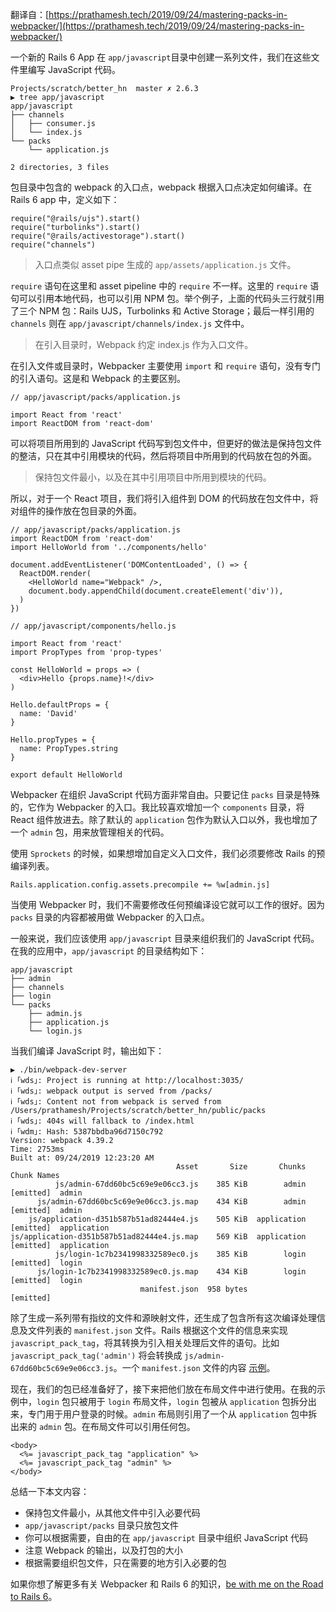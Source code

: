 
翻译自：[https://prathamesh.tech/2019/09/24/mastering-packs-in-webpacker/](https://prathamesh.tech/2019/09/24/mastering-packs-in-webpacker/)

一个新的 Rails 6 App 在 `app/javascript`目录中创建一系列文件，我们在这些文件里编写 JavaScript 代码。

```
Projects/scratch/better_hn  master ✗ 2.6.3                                                        
▶ tree app/javascript
app/javascript
├── channels
│   ├── consumer.js
│   └── index.js
└── packs
    └── application.js

2 directories, 3 files
```

包目录中包含的 webpack 的入口点，webpack 根据入口点决定如何编译。在 Rails 6 app 中，定义如下：

```
require("@rails/ujs").start()
require("turbolinks").start()
require("@rails/activestorage").start()
require("channels")
```

> 入口点类似 asset pipe 生成的 `app/assets/application.js` 文件。

`require` 语句在这里和 asset pipeline 中的 `require` 不一样。这里的 `require` 语句可以引用本地代码，也可以引用 NPM 包。举个例子，上面的代码头三行就引用了三个 NPM 包：Rails UJS，Turbolinks 和 Active Storage；最后一样引用的 `channels` 则在 `app/javascript/channels/index.js` 文件中。

> 在引入目录时，Webpack 约定 index.js 作为入口文件。

在引入文件或目录时，Webpacker 主要使用 `import` 和 `require` 语句，没有专门的引入语句。这是和 Webpack 的主要区别。

```
// app/javascript/packs/application.js

import React from 'react'
import ReactDOM from 'react-dom'
```

可以将项目所用到的 JavaScript 代码写到包文件中，但更好的做法是保持包文件的整洁，只在其中引用模块的代码，然后将项目中所用到的代码放在包的外面。

> 保持包文件最小，以及在其中引用项目中所用到模块的代码。

所以，对于一个 React 项目，我们将引入组件到 DOM 的代码放在包文件中，将对组件的操作放在包目录的外面。

```
// app/javascript/packs/application.js
import ReactDOM from 'react-dom'
import HelloWorld from '../components/hello'

document.addEventListener('DOMContentLoaded', () => {
  ReactDOM.render(
    <HelloWorld name="Webpack" />,
    document.body.appendChild(document.createElement('div')),
  )
})
```

```
// app/javascript/components/hello.js

import React from 'react'
import PropTypes from 'prop-types'

const HelloWorld = props => (
  <div>Hello {props.name}!</div>
)

Hello.defaultProps = {
  name: 'David'
}

Hello.propTypes = {
  name: PropTypes.string
}

export default HelloWorld
```

Webpacker 在组织 JavaScript 代码方面非常自由。只要记住 `packs` 目录是特殊的，它作为 Webpacker 的入口。我比较喜欢增加一个 `components` 目录，将 React 组件放进去。除了默认的 `application` 包作为默认入口以外，我也增加了一个 `admin` 包，用来放管理相关的代码。

使用 `Sprockets` 的时候，如果想增加自定义入口文件，我们必须要修改 Rails 的预编译列表。

```
Rails.application.config.assets.precompile += %w[admin.js]
```

当使用 Webpacker 时，我们不需要修改任何预编译设它就可以工作的很好。因为 `packs` 目录的内容都被用做 Webpacker 的入口点。

一般来说，我们应该使用 `app/javascript` 目录来组织我们的 JavaScript 代码。在我的应用中，`app/javascript` 的目录结构如下：

```
app/javascript
├── admin
├── channels
├── login
└── packs
    ├── admin.js
    ├── application.js
    └── login.js
```

当我们编译 JavaScript 时，输出如下：

```
▶ ./bin/webpack-dev-server
ℹ ｢wds｣: Project is running at http://localhost:3035/
ℹ ｢wds｣: webpack output is served from /packs/
ℹ ｢wds｣: Content not from webpack is served from /Users/prathamesh/Projects/scratch/better_hn/public/packs
ℹ ｢wds｣: 404s will fallback to /index.html
ℹ ｢wdm｣: Hash: 5387bbdba96d7150c792
Version: webpack 4.39.2
Time: 2753ms
Built at: 09/24/2019 12:23:20 AM
                                     Asset       Size       Chunks             Chunk Names
          js/admin-67dd60bc5c69e9e06cc3.js    385 KiB        admin  [emitted]  admin
      js/admin-67dd60bc5c69e9e06cc3.js.map    434 KiB        admin  [emitted]  admin
    js/application-d351b587b51ad82444e4.js    505 KiB  application  [emitted]  application
js/application-d351b587b51ad82444e4.js.map    569 KiB  application  [emitted]  application
          js/login-1c7b2341998332589ec0.js    385 KiB        login  [emitted]  login
      js/login-1c7b2341998332589ec0.js.map    434 KiB        login  [emitted]  login
                             manifest.json  958 bytes               [emitted]
```

除了生成一系列带有指纹的文件和源映射文件，还生成了包含所有这次编译处理信息及文件列表的 `manifest.json` 文件。Rails 根据这个文件的信息来实现 `javascript_pack_tag`，将其转换为引入相关处理后文件的语句。比如 `javascript_pack_tag('admin')` 将会转换成 `js/admin-67dd60bc5c69e9e06cc3.js`。一个 `manifest.json` 文件的内容 [示例](https://gist.github.com/prathamesh-sonpatki/25c8657fc811680af37cf79fcb3c3792)。

现在，我们的包已经准备好了，接下来把他们放在布局文件中进行使用。在我的示例中，`login` 包只被用于 `login` 布局文件，`login` 包被从 `application` 包拆分出来，专门用于用户登录的时候。`admin` 布局则引用了一个从 `application` 包中拆出来的 `admin` 包。在布局文件可以引用任何包。

```
<body>
  <%= javascript_pack_tag "application" %>
  <%= javascript_pack_tag "admin" %>
</body>
```

总结一下本文内容：

- 保持包文件最小，从其他文件中引入必要代码
- `app/javascript/packs` 目录只放包文件
- 你可以根据需要，自由的在 `app/javascript` 目录中组织 JavaScript 代码
- 注意 Webpack 的输出，以及打包的大小
- 根据需要组织包文件，只在需要的地方引入必要的包

如果你想了解更多有关 Webpacker 和 Rails 6 的知识，[be with me on the Road to Rails 6](https://prathamesh.tech/road-to-rails-6/)。











